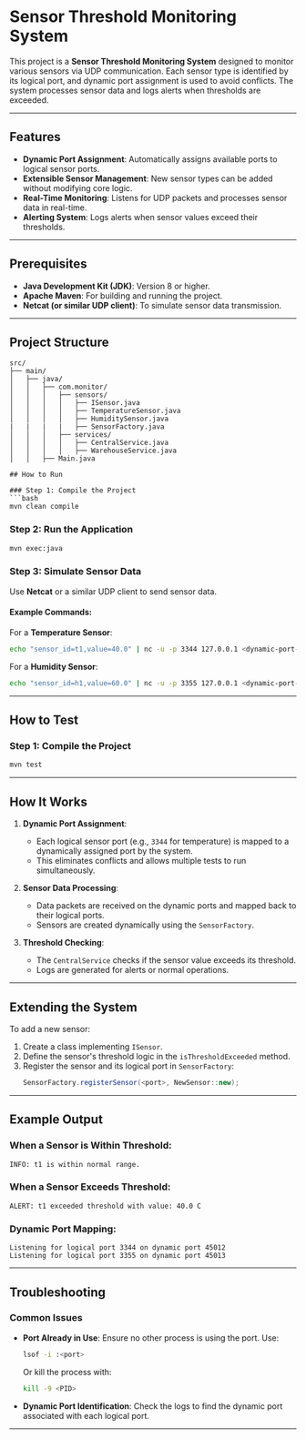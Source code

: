 # Sensor Threshold Monitoring System

This project is a **Sensor Threshold Monitoring System** designed to monitor various sensors via UDP communication. Each sensor type is identified by its logical port, and dynamic port assignment is used to avoid conflicts. The system processes sensor data and logs alerts when thresholds are exceeded.

---

## Features

- **Dynamic Port Assignment**: Automatically assigns available ports to logical sensor ports.
- **Extensible Sensor Management**: New sensor types can be added without modifying core logic.
- **Real-Time Monitoring**: Listens for UDP packets and processes sensor data in real-time.
- **Alerting System**: Logs alerts when sensor values exceed their thresholds.

---

## Prerequisites

- **Java Development Kit (JDK)**: Version 8 or higher.
- **Apache Maven**: For building and running the project.
- **Netcat (or similar UDP client)**: To simulate sensor data transmission.

---

## Project Structure

```
src/
├── main/
│   ├── java/
│   │   ├── com.monitor/
│   │   │   ├── sensors/
│   │   │   │   ├── ISensor.java
│   │   │   │   ├── TemperatureSensor.java
│   │   │   │   ├── HumiditySensor.java
|   |   |   |   ├── SensorFactory.java
│   │   │   ├── services/
│   │   │   │   ├── CentralService.java
│   │   │   │   ├── WarehouseService.java
│   │   ├── Main.java

## How to Run

### Step 1: Compile the Project
```bash
mvn clean compile
```

### Step 2: Run the Application
```bash
mvn exec:java
```

### Step 3: Simulate Sensor Data
Use **Netcat** or a similar UDP client to send sensor data.

#### Example Commands:
For a **Temperature Sensor**:
```bash
echo "sensor_id=t1,value=40.0" | nc -u -p 3344 127.0.0.1 <dynamic-port-for-3344>
```

For a **Humidity Sensor**:
```bash
echo "sensor_id=h1,value=60.0" | nc -u -p 3355 127.0.0.1 <dynamic-port-for-3355>
```

---

## How to Test

### Step 1: Compile the Project
```bash
mvn test
```

---

## How It Works

1. **Dynamic Port Assignment**:
   - Each logical sensor port (e.g., `3344` for temperature) is mapped to a dynamically assigned port by the system.
   - This eliminates conflicts and allows multiple tests to run simultaneously.

2. **Sensor Data Processing**:
   - Data packets are received on the dynamic ports and mapped back to their logical ports.
   - Sensors are created dynamically using the `SensorFactory`.

3. **Threshold Checking**:
   - The `CentralService` checks if the sensor value exceeds its threshold.
   - Logs are generated for alerts or normal operations.

---

## Extending the System

To add a new sensor:
1. Create a class implementing `ISensor`.
2. Define the sensor's threshold logic in the `isThresholdExceeded` method.
3. Register the sensor and its logical port in `SensorFactory`:
   ```java
   SensorFactory.registerSensor(<port>, NewSensor::new);
   ```

---

## Example Output

### When a Sensor is Within Threshold:
```
INFO: t1 is within normal range.
```

### When a Sensor Exceeds Threshold:
```
ALERT: t1 exceeded threshold with value: 40.0 C
```

### Dynamic Port Mapping:
```
Listening for logical port 3344 on dynamic port 45012
Listening for logical port 3355 on dynamic port 45013
```

---

## Troubleshooting

### Common Issues
- **Port Already in Use**: Ensure no other process is using the port. Use:
  ```bash
  lsof -i :<port>
  ```
  Or kill the process with:
  ```bash
  kill -9 <PID>
  ```

- **Dynamic Port Identification**: Check the logs to find the dynamic port associated with each logical port.

---